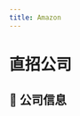 ```yaml
---
title: Amazon
---
```


# 直招公司

## 📌 公司信息

<DirectHireCompanyTable state="washington" city="seattle" companyJsonFileName="amazon" />